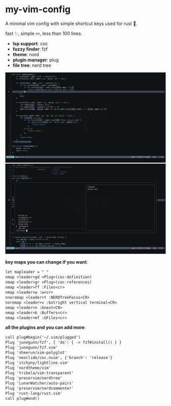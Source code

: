 # my-vim-config
A minimal vim config with simple shortcut keys used for rust 🦀.

fast ✨, simple 💤, less than 100 lines.

- **lsp support**: coc
- **fuzzy finder**: fzf
- **theme**: nord
- **plugin manager**: plug
- **file tree**: nerd tree

![screenshot here !](https://github.com/Marwan-lord/my-vim-config/blob/main/images/vim.png)
![screenchot](https://github.com/Marwan-lord/my-vim-config/blob/main/images/vim2.png)

**key maps you can change if you want**:

```vim script
let mapleader = " "
nmap <leader>gd <Plug>(coc-definition)
nmap <leader>gr <Plug>(coc-references)
nmap <leader>ff :Files<cr>
nmap <leader>w :w<cr>
nnoremap <leader>t :NERDTreeFocus<CR>
noremap <leader>v :botright vertical terminal<CR>
nmap <leader>n :bnext<CR>
nmap <leader>b :Buffers<cr>
nmap <leader>mf :GFiles<cr>
```
**all the plugins and you can add more**: 

```vim script
call plug#begin('~/.vim/plugged')
Plug 'junegunn/fzf', { 'do': { -> fzf#install() } }
Plug 'junegunn/fzf.vim'
Plug 'sheerun/vim-polyglot'
Plug 'neoclide/coc.nvim', {'branch': 'release'}
Plug 'itchyny/lightline.vim'
Plug 'nordtheme/vim'
Plug 'tribela/vim-transparent'
Plug 'preservim/nerdtree'
Plug 'LunarWatcher/auto-pairs'
Plug 'preservim/nerdcommenter'
Plug 'rust-lang/rust.vim'
call plug#end()
```
